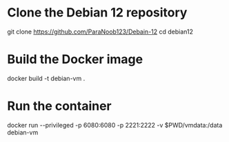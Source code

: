# Clone the Debian 12 repository
git clone https://github.com/ParaNoob123/Debain-12
cd debian12

# Build the Docker image
docker build -t debian-vm .

# Run the container
docker run --privileged -p 6080:6080 -p 2221:2222 -v $PWD/vmdata:/data debian-vm
